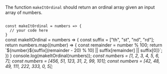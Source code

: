The function `makeItOrdinal` should return an ordinal array given an input array of numbers.

<codeblock language="javascript" type="exercise" testMode="multipleInput">
<code>
const makeItOrdinal = numbers => {
  // your code here
}
</code>

<solution>
const makeItOrdinal = numbers => {
  const suffix = ["th", "st", "nd", "rd"];
  return numbers.map((number) => {
    const remainder = number % 100;
    return `${number}${suffix[(remainder - 20) % 10] || suffix[remainder] || suffix[0]}`;
  })
}
</solution>

<testcases>
<caller>
console.log(makeItOrdinal(numbers));
</caller>
<testcase>
<i>
const numbers = [1, 2, 3, 4, 5, 6, 7];
</i>
</testcase>
<testcase>
<i>
const numbers = [456, 51, 123, 31, 2, 99, 101];
</i>
</testcase>
<testcase>
<i>
const numbers = [42, 48, 49, 111, 222, 333, 0, 5];
</i>
</testcase>
</testcases>
</codeblock>